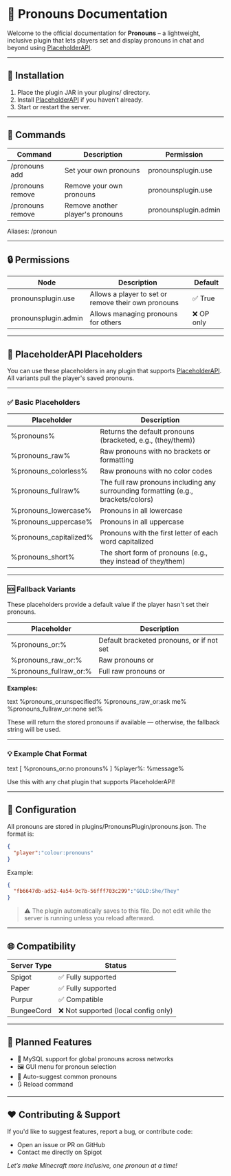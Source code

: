# 📘 Pronouns Documentation

Welcome to the official documentation for **Pronouns** – a lightweight, inclusive plugin that lets players set and display pronouns in chat and beyond using [PlaceholderAPI](https://www.spigotmc.org/resources/placeholderapi.6245/).

---

## 🔧 Installation

1. Place the plugin JAR in your plugins/ directory.
2. Install [PlaceholderAPI](https://www.spigotmc.org/resources/placeholderapi.6245/) if you haven’t already.
3. Start or restart the server.

---

## 📝 Commands

| Command | Description | Permission |
|--------|-------------|------------|
| /pronouns add <colour> <pronouns> | Set your own pronouns | pronounsplugin.use |
| /pronouns remove | Remove your own pronouns | pronounsplugin.use |
| /pronouns remove <player> | Remove another player's pronouns | pronounsplugin.admin |

Aliases: /pronoun

---

## 🔒 Permissions

| Node | Description | Default |
|------|-------------|---------|
| pronounsplugin.use | Allows a player to set or remove their own pronouns | ✅ True |
| pronounsplugin.admin | Allows managing pronouns for others | ❌ OP only |

---

## 🧩 PlaceholderAPI Placeholders

You can use these placeholders in any plugin that supports [PlaceholderAPI](https://www.spigotmc.org/resources/placeholderapi.6245/). All variants pull the player's saved pronouns.

---

### ✅ Basic Placeholders

| Placeholder | Description |
|-------------|-------------|
| %pronouns% | Returns the default pronouns (bracketed, e.g., (they/them)) |
| %pronouns_raw% | Raw pronouns with no brackets or formatting |
| %pronouns_colorless% | Raw pronouns with no color codes |
| %pronouns_fullraw% | The full raw pronouns including any surrounding formatting (e.g., brackets/colors) |
| %pronouns_lowercase% | Pronouns in all lowercase |
| %pronouns_uppercase% | Pronouns in all uppercase |
| %pronouns_capitalized% | Pronouns with the first letter of each word capitalized |
| %pronouns_short% | The short form of pronouns (e.g., they instead of they/them) |

---

### 🆘 Fallback Variants

These placeholders provide a default value if the player hasn't set their pronouns.

| Placeholder | Description |
|-------------|-------------|
| %pronouns_or:<fallback>% | Default bracketed pronouns, or <fallback> if not set |
| %pronouns_raw_or:<fallback>% | Raw pronouns or <fallback> |
| %pronouns_fullraw_or:<fallback>% | Full raw pronouns or <fallback> |

**Examples:**

text
%pronouns_or:unspecified%
%pronouns_raw_or:ask me%
%pronouns_fullraw_or:none set%


These will return the stored pronouns if available — otherwise, the fallback string will be used.

---

### 💡 Example Chat Format
text
[ %pronouns_or:no pronouns% ] %player%: %message%


Use this with any chat plugin that supports PlaceholderAPI!

---

## 📁 Configuration

All pronouns are stored in plugins/PronounsPlugin/pronouns.json. The format is:

```json
{
  "player":"colour:pronouns"
}
```

Example:
```json
{
  "fb6647db-ad52-4a54-9c7b-56fff703c299":"GOLD:She/They"
}
```

> ⚠️ The plugin automatically saves to this file. Do not edit while the server is running unless you reload afterward.

---

## 🌐 Compatibility

| Server Type | Status |
|-------------|--------|
| Spigot | ✅ Fully supported |
| Paper | ✅ Fully supported |
| Purpur | ✅ Compatible |
| BungeeCord | ❌ Not supported (local config only) |

---

## 📌 Planned Features

- 🔁 MySQL support for global pronouns across networks
- 🖼️ GUI menu for pronoun selection
- 🧠 Auto-suggest common pronouns
- 🔃 Reload command

---

## ❤️ Contributing & Support

If you'd like to suggest features, report a bug, or contribute code:
- Open an issue or PR on GitHub
- Contact me directly on Spigot

*Let’s make Minecraft more inclusive, one pronoun at a time!*
